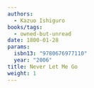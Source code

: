 ```yaml
---
authors:
  - Kazuo Ishiguro
books/tags:
  - owned-but-unread
date: 1800-01-28
params:
  isbn13: "9780676977110"
  year: "2006"
title: Never Let Me Go
weight: 1
---
```


<!--more-->
